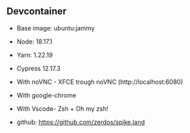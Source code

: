 ## Devcontainer

- Base image: ubuntu:jammy
- Node: 18.17.1
- Yarn: 1.22.19
- Cypress 12.17.3
- With noVNC - XFCE trough noVNC (http://localhost:6080)
- With google-chrome
- With Vscode- Zsh + Oh my zsh!

- github: https://github.com/zerdos/spike.land
